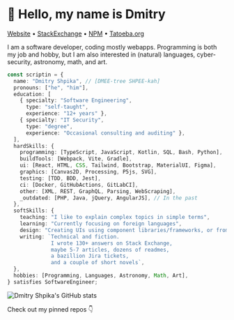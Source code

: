 # :wave: Hello, my name is Dmitry

[Website](https://scriptin.github.io) &bull; [StackExchange](https://stackexchange.com/users/224676/scriptin?tab=accounts) &bull; [NPM](https://www.npmjs.com/~scriptin) &bull; [Tatoeba.org](https://tatoeba.org/en/user/profile/scriptin)

I am a software developer, coding mostly webapps.
Programming is both my job and hobby,
but I am also interested in (natural) languages,
cyber-security, astronomy, math, and art.

```ts
const scriptin = {
  name: "Dmitry Shpika", // [DMEE-tree SHPEE-kah]
  pronouns: ["he", "him"],
  education: [
    { specialty: "Software Engineering",
      type: "self-taught",
      experience: "12+ years" },
    { specialty: "IT Security",
      type: "degree",
      experience: "Occasional consulting and auditing" },
  ],
  hardSkills: {
    programming: [TypeScript, JavaScript, Kotlin, SQL, Bash, Python],
    buildTools: [Webpack, Vite, Gradle],
    ui: [React, HTML, CSS, Tailwind, Bootstrap, MaterialUI, Figma],
    graphics: [Canvas2D, Processing, P5js, SVG],
    testing: [TDD, BDD, Jest],
    ci: [Docker, GitHubActions, GitLabCI],
    other: [XML, REST, GraphQL, Parsing, WebScraping],
    _outdated: [PHP, Java, jQuery, AngularJS], // In the past
  },
  softSkills: {
    teaching: "I like to explain complex topics in simple terms",
    learning: "Currently focusing on foreign languages",
    design: "Creating UIs using component libraries/frameworks, or from scratch",
    writing: `Technical and fiction.
              I wrote 130+ answers on Stack Exchange,
              maybe 5-7 articles, dozens of readmes,
              a bazillion Jira tickets,
              and a couple of short novels`,
  },
  hobbies: [Programming, Languages, Astronomy, Math, Art],
} satisfies SoftwareEngineer;
```

![Dmitry Shpika's GitHub stats](https://github-readme-stats.vercel.app/api?username=scriptin&theme=nord&rank_icon=percentile&show_icons=true&disable_animations=true&show=prs_merged&hide=contribs)

Check out my pinned repos :point_down:
